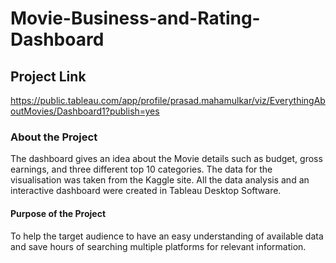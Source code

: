 # Movie-Business-and-Rating-Dashboard
## Project Link
https://public.tableau.com/app/profile/prasad.mahamulkar/viz/EverythingAboutMovies/Dashboard1?publish=yes

### About the Project
The dashboard gives an idea about the Movie details such as budget, gross earnings, and three 
different top 10 categories. The data for the visualisation was taken from the Kaggle site. All the data analysis and an interactive dashboard were created in Tableau Desktop Software.
#### Purpose of the Project
To help the target audience to have an easy understanding of available data and save hours of searching multiple platforms for relevant information.
